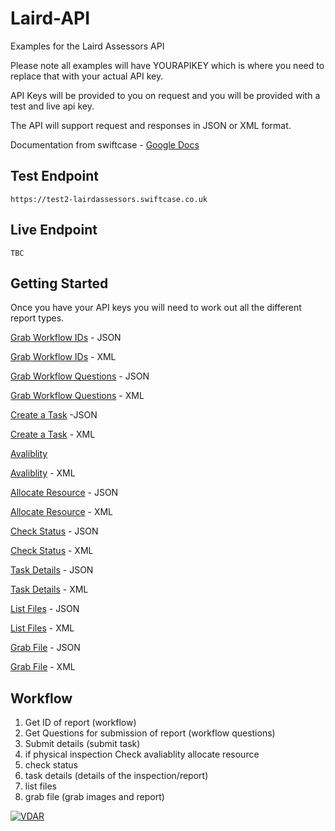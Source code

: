 # Laird-API
Examples for the Laird Assessors API


Please note all examples will have YOURAPIKEY which is where you need to replace that with your actual API key.

API Keys will be provided to you on request and you will be provided with a test and live api key.

The API will support request and responses in JSON or XML format.

Documentation from swiftcase - [Google Docs](https://docs.google.com/document/d/1K12qIap1dvEQLvJigxjzOE5EH9VgYWicSsTfFjpKn0M/edit?ts=5afa9b0f)


Test Endpoint
----

```
https://test2-lairdassessors.swiftcase.co.uk
```

Live Endpoint
----

```
TBC
```


Getting Started
-------

Once you have your API keys you will need to work out all the different report types.

[Grab Workflow IDs](https://github.com/Laird-Expert/Laird-API/blob/master/workflows/workflow_types_json.md) - JSON

[Grab Workflow IDs](https://github.com/Laird-Expert/Laird-API/blob/master/workflows/workflow_types_xml.md) - XML

[Grab Workflow Questions](https://github.com/Laird-Expert/Laird-API/blob/master/workflows/workflow_questions_json.md) - JSON

[Grab Workflow Questions](https://github.com/Laird-Expert/Laird-API/blob/master/workflows/workflow_questions_xml.md) - XML

[Create a Task](https://github.com/Laird-Expert/Laird-API/blob/master/task/task_json.md) -JSON

[Create a Task](https://github.com/Laird-Expert/Laird-API/blob/master/task/task_xml.md) - XML

[Avaliblity](https://github.com/Laird-Expert/Laird-API/blob/master/task/avalibility_json.md)

[Avaliblity](https://github.com/Laird-Expert/Laird-API/blob/master/task/avalibility_xml.md) - XML

[Allocate Resource](https://github.com/Laird-Expert/Laird-API/blob/master/task/allocate-resource_json.md) - JSON

[Allocate Resource](https://github.com/Laird-Expert/Laird-API/blob/master/task/allocate-resource_xml.md) - XML

[Check Status](https://github.com/Laird-Expert/Laird-API/blob/master/task/status_json.md) - JSON

[Check Status](https://github.com/Laird-Expert/Laird-API/blob/master/task/status_xml.md) - XML

[Task Details](https://github.com/Laird-Expert/Laird-API/blob/master/task/task_details_json.md) - JSON

[Task Details](https://github.com/Laird-Expert/Laird-API/blob/master/task/task_details_xml.md) - XML

[List Files](https://github.com/Laird-Expert/Laird-API/blob/master/file/get_files_json.md) - JSON

[List Files](https://github.com/Laird-Expert/Laird-API/blob/master/file/get_files_xml.md) - XML

[Grab File](https://github.com/Laird-Expert/Laird-API/blob/master/file/get_file_json.md) - JSON

[Grab File](https://github.com/Laird-Expert/Laird-API/blob/master/file/get_file_xml.md) - XML

Workflow
----

1. Get ID of report (workflow)
2. Get Questions for submission of report (workflow questions)
3. Submit details (submit task)
4. if physical inspection
   Check avaliablity
   allocate resource
5. check status
6. task details (details of the inspection/report)
7. list files
8. grab file (grab images and report)

[![VDAR](https://s31.postimg.cc/wxd1cuqyj/Capture.png)](https://postimg.cc/image/hon3z2x9z/)



